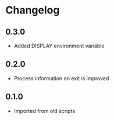 # Changelog

## 0.3.0
- Added DISPLAY environment variable

## 0.2.0
- Process information on exit is improved

## 0.1.0
- Imported from old scripts